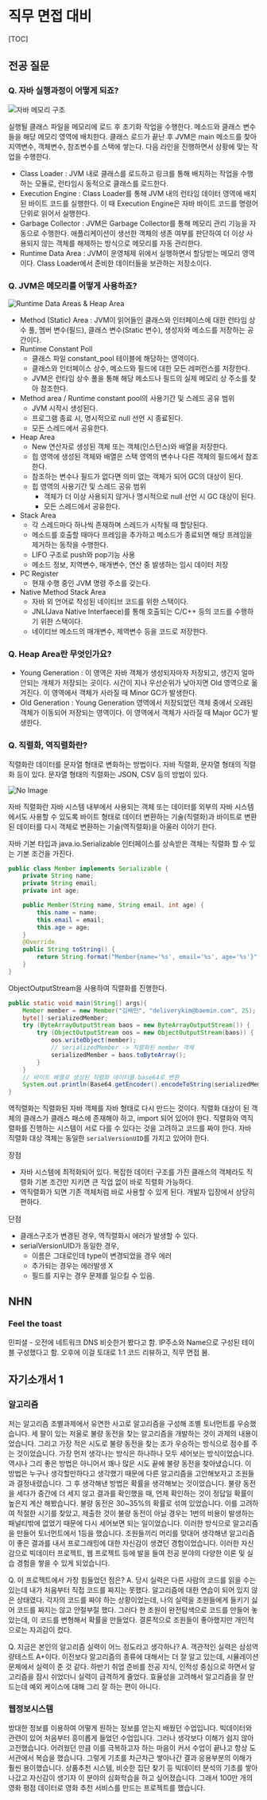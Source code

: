 # 직무 면접 대비

[TOC]

## 전공 질문

### Q. 자바 실행과정이 어떻게 되죠?

 ![자바 메모리 구조](https://t1.daumcdn.net/cfile/tistory/2540294C5654207F26)

 실행될 클래스 파일을 메모리에 로드 후 초기화 작업을 수행한다. 메소드와 클래스 변수들을 해당 메모리 영역에 배치한다. 클래스 로드가 끝난 후 JVM은 main 메소드를 찾아 지역변수, 객체변수, 참조변수를 스택에 쌓는다. 다음 라인을 진행하면서 상황에 맞는 작업을 수행한다.

- Class Loader : JVM 내로 클래스를 로드하고 링크를 통해 배치하는 작업을 수행하는 모듈로, 런타임시 동적으로 클래스를 로드한다.
- Execution Engine : Class Loader를 통해 JVM 내의 런타임 데이터 영역에 배치된 바이트 코드를 실행한다. 이 때 Execution Engine은 자바 바이트 코드를 명령어 단위로 읽어서 실행한다.
- Garbage Collector : JVM은 Garbage Collector를 통해 메모리 관리 기능을 자동으로 수행한다. 애플리케이션이 생선한 객체의 생존 여부를 판단하여 더 이상 사용되지 않는 객체를 해제하는 방식으로 메모리를 자동 관리한다.
- Runtime Data Area : JVM이 운영체제 위에서 실행하면서 할당받는 메모리 영역이다. Class Loader에서 준비한 데이터들을 보관하는 저장소이다.

### Q. JVM은 메모리를 어떻게 사용하죠?

 ![Runtime Data Areas & Heap Area](https://t1.daumcdn.net/cfile/tistory/216AE04C5654207F0A)

- Method (Static) Area : JVM이 읽어들인 클래스와 인터페이스에 대한 런타임 상수 풀, 멤버 변수(필드), 클래스 변수(Static 변수), 생성자와 메소드를 저장하는 공간이다.
- Runtime Constant Poll 
  - 클래스 파일 constant_pool 테이블에 해당하는 영역이다.
  - 클래스와 인터페이스 상수, 메소드와 필드에 대한 모든 레퍼런스를 저장한다.
  - JVM은 런타임 상수 풀을 통해 해당 메소드나 필드의 실제 메모리 상 주소를 찾아 참조한다.
- Method area / Runtime constant pool의 사용기간 및 스레드 공유 범위
  - JVM 시작시 생성된다.
  - 프로그램 종료 시, 명시적으로  null 선언 시 종료된다.
  - 모든 스레드에서 공유한다.
- Heap Area
  - New 연산자로 생성된 객체 또는 객체(인스턴스)와 배열을 저장한다.
  - 힙 영역에 생성된 객체와 배열은 스택 영역의 변수나 다른 객체의 필드에서 참조한다.
  - 참조하는 변수나 필드가 없다면 의미 없는 객체가 되어 GC의 대상이 된다.
  - 힙 영역의 사용기간 및 스레드 공유 범위
    - 객체가 더 이상 사용되지 않거나 명시적으로 null 선언 시 GC 대상이 된다.
    - 모든 스레드에서 공유한다.
- Stack Area
  - 각 스레드마다 하나씩 존재하며 스레드가 시작될 때 할당된다.
  - 메소드를 호출할 때마다 프레임을 추가하고 메소드가 종료되면 해당 프레임을 제거하는 동작을 수행한다.
  - LIFO 구조로 push와 pop기능 사용
  - 메소드 정보, 지역변수, 매개변수, 연산 중 발생하는 임시 데이터 저장
- PC Register
  - 현재 수행 중인 JVM 명령 주소를 갖는다.
- Native Method Stack Area
  - 자바 외 언어로 작성된 네이티브 코드를 위한 스택이다.
  - JNL(Java Native Interfaece)를 통해 호출되는 C/C++ 등의 코드를 수행하기 위한 스택이다.
  - 네이티브 메소드의 매개변수, 제역변수 등을 코드로 저장한다.

### Q. Heap Area란 무엇인가요?

- Young Generation : 이 영역은 자바 객체가 생성되자마자 저장되고, 생긴지 얼마 안되는 개체가 저장되는 곳이다. 시간이 지나 우선순위가 낮아지면 Old 영역으로 옮겨진다. 이 영역에서 객체가 사라질 때 Minor GC가 발생한다.
- Old Generation : Young Generation 영역에서 저장되었던 객체 중에서 오래된 객체가 이동되어 저장되는 영역이다. 이 영역에서 객체가 사라질 때 Major GC가 발생한다.

### Q. 직렬화, 역직렬화란?

 직렬화란 데이터를 문자열 형태로 변화하는 방법이다. 자바 직렬화, 문자열 형태의 직렬화 등이 있다. 문자열 형태의 직렬화는 JSON, CSV 등의 방법이 있다.

![No Image](https://nesoy.github.io/assets/posts/20180418/1.png)

 자바 직렬화란 자바 시스템 내부에서 사용되는 객체 또는 데이터를 외부의 자바 시스템에서도 사용할 수 있도록 바이트 형태로 데이터 변환하는 기술(직렬화)과 바이트로 변환된 데이터를 다시 객체로 변환하는 기술(역직렬화)을 아울러 이야기 한다.

 자바 기본 타입과 java.io.Serializable 인터페이스를 상속받은 객체는 직렬화 할 수 있는 기본 조건을 가진다. 

``` java
public class Member implements Serializable {
    private String name;
    private String email;
    private int age;

    public Member(String name, String email, int age) {
        this.name = name;
        this.email = email;
        this.age = age;
    }
    @Override
    public String toString() {
        return String.format("Member{name='%s', email='%s', age='%s'}", name, email, age);
    }
}
```

ObjectOutputStream을 사용하여 직렬화를 진행한다.

``` java
public static void main(String[] args){
    Member member = new Member("김배민", "deliverykim@baemin.com", 25);
    byte[] serializedMember;
    try (ByteArrayOutputStream baos = new ByteArrayOutputStream()) {
        try (ObjectOutputStream oos = new ObjectOutputStream(baos)) {
            oos.writeObject(member);
            // serializedMember -> 직렬화된 member 객체
            serializedMember = baos.toByteArray();
        }
    }
    // 바이트 배열로 생성된 직렬화 데이터를 base64로 변환
    System.out.println(Base64.getEncoder().encodeToString(serializedMember));
}
```

 역직렬화는 직렬화된 자바 객체를 자바 형태로 다시 만드는 것이다. 직렬화 대상이 된 객체의 클래스가 클래스 패스에 존재해야 하고, import 되어 있어야 한다. 직렬화와 역직렬화를 진행하는 시스템이 서로 다를 수 있다는 것을 고려하고 코드를 짜야 한다. 자바 직렬화 대상 객체는 동일한 `serialVersionUID`를 가지고 있어야 한다.

장점

- 자바 시스템에 최적화되어 있다. 복잡한 데이터 구조를 가진 클래스의 객체라도 직렬화 기본 조건만 지키면 큰 작업 없이 바로 직렬화 가능하다.
- 역직렬화가 되면 기존 객체처럼 바로 사용할 수 있게 된다. 개발자 입장에서 상당히 편하다.

단점

- 클래스구조가 변경된 경우, 역직렬화시 에러가 발생할 수 있다.
- serialVersionUID가 동일한 경우,
  - 이름은 그대로인데 type이 변경되었을 경우 에러
  - 추가되는 경우는 에러발생 X
  - 필드를 지우는 경우 문제를 일으킬 수 있음.

## NHN

### Feel the toast

 민피셜 - 오전에 네트워크 DNS 비슷한거 봤다고 함. IP주소와 Name으로 구성된 테이블 구성했다고 함. 오후에 이걸 토대로 1:1 코드 리뷰하고, 직무 면접 봄.

## 자기소개서 1

### 알고리즘

  저는 알고리즘 조별과제에서 유연한 사고로 알고리즘을 구성해 조별 토너먼트를 우승했습니다.  세 팔이 있는 저울로 불량 동전을 찾는 알고리즘을 개발하는 것이 과제의 내용이었습니다. 그리고 가장 적은 시도로 불량 동전을 찾는 조가 우승하는 방식으로 점수를 주는 것이었습니다. 가장 먼저 생각나는 방식은 하나하나 모두 세어보는 방식이었습니다. 역시나 그리 좋은 방법은 아니어서 꽤나 많은 시도 끝에 불량 동전을 찾아냈습니다. 이 방법은 누구나 생각할만하다고 생각했기 때문에 다른 알고리즘을 고안해보자고 조원들과 결정내렸습니다. 그 후 생각해낸 방법은 확률을 생각해보는 것이었습니다. 불량 동전을 세다가 중간에 더 세지 않고 결과를 확인했을 때, 언제 확인하는 것이 정답일 확률이 높은지 계산 해봤습니다. 불량 동전은 30~35%의 확률로 섞여 있었습니다. 이를 고려하여 적절한 시기를 찾았고, 제출한 것이 불량 동전이 아닐 경우는 1번의 비용이 발생하는 패널티밖에 없었기 때문에 다시 세어보면 되는 일이었습니다. 이러한 방식으로 알고리즘을 만들어 토너먼트에서 1등을 했습니다. 조원들끼리 머리를 맞대어 생각해낸 알고리즘이 좋은 결과를 내서 프로그래밍에 대한 자신감이 생겼던 경험이었습니다. 이러한 자신감으로 빅데이터 프로젝트, 웹 프로젝트 등에 발을 들여 전공 분야의 다양한 이론 및 실습 경험을 쌓을 수 있게 되었습니다.

Q. 이 프로젝트에서 가장 힘들었던 점은?
A. 당시 실력은 다른 사람의 코드를 읽을 수는 있는데 내가 처음부터 직접 코드를 짜지는 못했다. 알고리즘에 대한 연습이 되어 있지 않은 상태였다. 각자의 코드를 짜야 하는 상황이었는데, 나의 실력을 조원들에게 들키기 싫어 코드를 짜지는 않고 안절부절 했다. 그러다 한 조원이 완전탐색으로 코드를 만들어 놓았는데, 이 코드를 변형해서 확률을 만들었다. 결론적으로 조원들이 좋아했지만 개인적으로는 자괴감이 컸다.

Q. 지금은 본인의 알고리즘 실력이 어느 정도라고 생각하나?
A. 객관적인 실력은 삼성역량테스트 A+이다. 이전보다 알고리즘의 종류에 대해서는 더 잘 알고 있는데, 시뮬레이션 문제에서 실력이 준 것 같다. 하반기 취업 준비를 전공 지식, 인적성 중심으로 하면서 알고리즘을 잠시 쉬었더니 실력이 급격하게 줄었다. 효율성을 고려해서 알고리즘을 잘 만드는데 예외 케이스에 대해 그리 잘 하는 편이 아니다.

### 웹정보시스템

 방대한 정보를 이용하여 어떻게 원하는 정보를 얻는지 배웠던 수업입니다. 빅데이터와 관련이 있어 처음부터 흥미롭게 들었던 수업입니다. 그러나 생각보다 이해가 쉽지 않아 고전했습니다. 어려웠던 만큼 이를 극복하고자 하는 마음이 커서 수업이 끝나고 항상 도서관에서 복습을 했습니다. 그렇게 기초를 차근차근 쌓아나간 결과 응용부분의 이해가 훨씬 용이했습니다. 상품추천 시스템, 비슷한 집단 찾기 등 빅데이터 분석의 기초를 쌓아 나갔고 자신감이 생기자 이 분야의 심화학습을 하고 싶어졌습니다. 그래서  100만 개의 영화 평점 데이터로 영화 추천 서비스를 만드는 프로젝트를 했습니다.